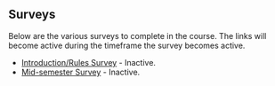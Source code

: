 ## Surveys

Below are the various surveys to complete in the course.  The links will become active during the timeframe the survey becomes active.

* [Introduction/Rules Survey]() - Inactive.
* [Mid-semester Survey]() - Inactive.